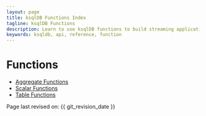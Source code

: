 ```yaml
---
layout: page
title: ksqlDB Functions Index
tagline: ksqlDB Functions 
description: Learn to use ksqlDB functions to build streaming applications.
keywords: ksqldb, api, reference, function
---
```


Functions
=========

- [Aggregate Functions](aggregate-functions.md)
- [Scalar Functions](scalar-functions.md)
- [Table Functions](table-functions.md)

Page last revised on: {{ git_revision_date }}